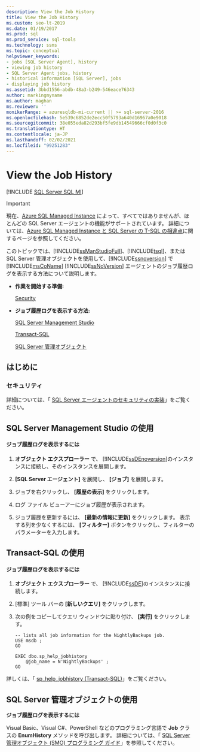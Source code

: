 ```yaml
---
description: View the Job History
title: View the Job History
ms.custom: seo-lt-2019
ms.date: 01/19/2017
ms.prod: sql
ms.prod_service: sql-tools
ms.technology: ssms
ms.topic: conceptual
helpviewer_keywords:
- jobs [SQL Server Agent], history
- viewing job history
- SQL Server Agent jobs, history
- historical information [SQL Server], jobs
- displaying job history
ms.assetid: 3bbd1556-abdb-48a3-b249-546eace76343
author: markingmyname
ms.author: maghan
ms.reviewer: ''
monikerRange: = azuresqldb-mi-current || >= sql-server-2016
ms.openlocfilehash: 5e539c6852de2ecc50f5793a640d16967a0e9018
ms.sourcegitcommit: 38e055eda82d293bf5fe9db14549666cf0d0f3c0
ms.translationtype: HT
ms.contentlocale: ja-JP
ms.lasthandoff: 02/02/2021
ms.locfileid: "99251283"
---
```

# <a name="view-the-job-history"></a>View the Job History
[!INCLUDE [SQL Server SQL MI](../../includes/applies-to-version/sql-asdbmi.md)]

> [!IMPORTANT]  
> 現在、[Azure SQL Managed Instance](/azure/sql-database/sql-database-managed-instance) によって、すべてではありませんが、ほとんどの SQL Server エージェントの機能がサポートされています。 詳細については、[Azure SQL Managed Instance と SQL Server の T-SQL の相違点](/azure/sql-database/sql-database-managed-instance-transact-sql-information#sql-server-agent)に関するページを参照してください。

このトピックでは、[!INCLUDE[ssManStudioFull](../../includes/ssmanstudiofull-md.md)]、[!INCLUDE[tsql](../../includes/tsql-md.md)]、または SQL Server 管理オブジェクトを使用して、[!INCLUDE[ssnoversion](../../includes/ssnoversion-md.md)] で [!INCLUDE[msCoName](../../includes/msconame_md.md)] [!INCLUDE[ssNoVersion](../../includes/ssnoversion-md.md)] エージェントのジョブ履歴ログを表示する方法について説明します。  
  
-   **作業を開始する準備:**  
  
    [Security](#Security)  
  
-   **ジョブ履歴ログを表示する方法:**  
  
    [SQL Server Management Studio](#SSMS)  
  
    [Transact-SQL](#TSQL)  
  
    [SQL Server 管理オブジェクト](#SMO)  
  
## <a name="before-you-begin"></a><a name="BeforeYouBegin"></a>はじめに  
  
### <a name="security"></a><a name="Security"></a>セキュリティ  
詳細については、「 [SQL Server エージェントのセキュリティの実装](../../ssms/agent/implement-sql-server-agent-security.md)」をご覧ください。  
  
## <a name="using-sql-server-management-studio"></a><a name="SSMS"></a>SQL Server Management Studio の使用  
  
#### <a name="to-view-the-job-history-log"></a>ジョブ履歴ログを表示するには  
  
1.  **オブジェクト エクスプローラー** で、 [!INCLUDE[ssDEnoversion](../../includes/ssdenoversion_md.md)]のインスタンスに接続し、そのインスタンスを展開します。  
  
2.  **[SQL Server エージェント]** を展開し、 **[ジョブ]** を展開します。  
  
3.  ジョブを右クリックし、 **[履歴の表示]** をクリックします。  
  
4.  ログ ファイル ビューアーにジョブ履歴が表示されます。  
  
5.  ジョブ履歴を更新するには、 **[最新の情報に更新]** をクリックします。 表示する列を少なくするには、 **[フィルター]** ボタンをクリックし、フィルターのパラメーターを入力します。  
  
## <a name="using-transact-sql"></a><a name="TSQL"></a>Transact-SQL の使用  
  
#### <a name="to-view-the-job-history-log"></a>ジョブ履歴ログを表示するには  
  
1.  **オブジェクト エクスプローラー** で、 [!INCLUDE[ssDE](../../includes/ssde_md.md)]のインスタンスに接続します。  
  
2.  [標準] ツール バーの **[新しいクエリ]** をクリックします。  
  
3.  次の例をコピーしてクエリ ウィンドウに貼り付け、 **[実行]** をクリックします。  
  
    ```  
    -- lists all job information for the NightlyBackups job.  
    USE msdb ;  
    GO  
  
    EXEC dbo.sp_help_jobhistory   
        @job_name = N'NightlyBackups' ;  
    GO  
    ```  
  
詳しくは、「 [sp_help_jobhistory (Transact-SQL)](../../relational-databases/system-stored-procedures/sp-help-jobhistory-transact-sql.md)」をご覧ください。  
  
## <a name="using-sql-server-management-objects"></a><a name="SMO"></a>SQL Server 管理オブジェクトの使用  
**ジョブ履歴ログを表示するには**  
  
Visual Basic、Visual C#、PowerShell などのプログラミング言語で **Job** クラスの **EnumHistory** メソッドを呼び出します。 詳細については、「 [SQL Server 管理オブジェクト (SMO) プログラミング ガイド](../../relational-databases/server-management-objects-smo/sql-server-management-objects-smo-programming-guide.md)」を参照してください。  
